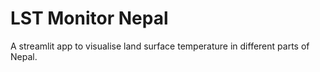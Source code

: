 # LST Monitor Nepal
A streamlit app to visualise land surface temperature in different parts of Nepal.
